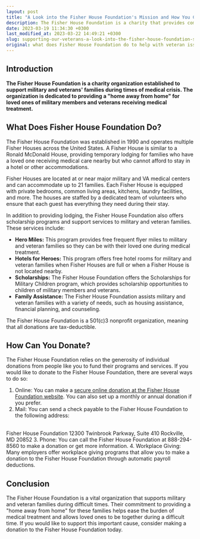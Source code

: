 ```yaml
---
layout: post
title: "A Look into the Fisher House Foundation's Mission and How You Can Help"
description: The Fisher House Foundation is a charity that provides comfort homes to military and veterans' families during medical treatment. They also offer scholarship and grant opportunities to military children and spouses. Donating can be done directly through their website. Discover how Fisher House Foundation aids veteran issues, their methods, and how to donate.
date: 2023-03-19 11:34:30 +0300
last_modified_at: 2023-03-22 14:49:21 +0300
slug: supporting-our-veterans-a-look-into-the-fisher-house-foundation-s-mission-and-how-you-can-help
original: what does Fisher House Foundation do to help with veteran issues as a charity, how do they do it, how can i donate?
---
```

## Introduction

**The Fisher House Foundation is a charity organization established to support military and veterans' families during times of medical crisis. The organization is dedicated to providing a "home away from home" for loved ones of military members and veterans receiving medical treatment.**

## What Does Fisher House Foundation Do?

The Fisher House Foundation was established in 1990 and operates multiple Fisher Houses across the United States. A Fisher House is similar to a Ronald McDonald House, providing temporary lodging for families who have a loved one receiving medical care nearby but who cannot afford to stay in a hotel or other accommodations.

Fisher Houses are located at or near major military and VA medical centers and can accommodate up to 21 families. Each Fisher House is equipped with private bedrooms, common living areas, kitchens, laundry facilities, and more. The houses are staffed by a dedicated team of volunteers who ensure that each guest has everything they need during their stay.

In addition to providing lodging, the Fisher House Foundation also offers scholarship programs and support services to military and veteran families. These services include:

* **Hero Miles:** This program provides free frequent flyer miles to military and veteran families so they can be with their loved one during medical treatment.
* **Hotels for Heroes:** This program offers free hotel rooms for military and veteran families when Fisher Houses are full or when a Fisher House is not located nearby.
* **Scholarships:** The Fisher House Foundation offers the Scholarships for Military Children program, which provides scholarship opportunities to children of military members and veterans.
* **Family Assistance:** The Fisher House Foundation assists military and veteran families with a variety of needs, such as housing assistance, financial planning, and counseling.

The Fisher House Foundation is a 501(c)3 nonprofit organization, meaning that all donations are tax-deductible.

## How Can You Donate?

The Fisher House Foundation relies on the generosity of individual donations from people like you to fund their programs and services. If you would like to donate to the Fisher House Foundation, there are several ways to do so:

1. Online: You can make a [secure online donation at the Fisher House Foundation website](https://fisherhouse.org/). You can also set up a monthly or annual donation if you prefer.
2. Mail: You can send a check payable to the Fisher House Foundation to the following address:
<br>
    Fisher House Foundation
    12300 Twinbrook Parkway, Suite 410
    Rockville, MD 20852
3. Phone: You can call the Fisher House Foundation at 888-294-8560 to make a donation or get more information.
4. Workplace Giving: Many employers offer workplace giving programs that allow you to make a donation to the Fisher House Foundation through automatic payroll deductions.

## Conclusion

The Fisher House Foundation is a vital organization that supports military and veteran families during difficult times. Their commitment to providing a "home away from home" for these families helps ease the burden of medical treatment and allows loved ones to be together during a difficult time. If you would like to support this important cause, consider making a donation to the Fisher House Foundation today.